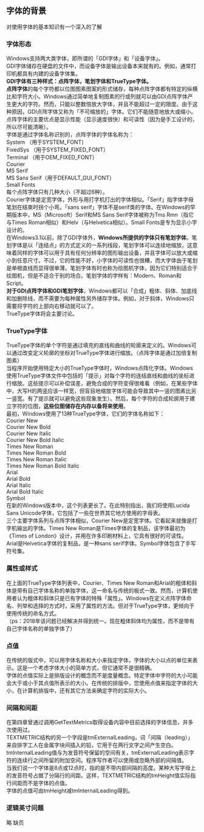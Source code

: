 ## 字体的背景
对使用字体的基本知识有一个深入的了解
### 字体形态
Windows支持两大类字体，即所谓的「GDI字体」和「设备字体」。   
GDI字体储存在硬盘的文件中，而设备字体是输出设备本来就有的。例如，通常打印机都具有内建的设备字体集。   
**GDI字体有三种样式：点阵字体，笔划字体和TrueType字体。**    
**点阵字体**的每个字符都以位图图素图案的形式储存，每种点阵字体都有特定的纵横比和字符大小。Windows通过简单地复制图素的行或列就可以由GDI点阵字体产生更大的字符。然而，只能以整数倍放大字体，并且不能超过一定的限度。由于这种原因，GDI点阵字体又称为「不可缩放的」字体。它们不能随意地放大或缩小。点阵字体的主要优点是显示性能（显示速度很快）和可读性（因为是手工设计的，所以尽可能清晰）。   
字体是通过字体名称识别的，点阵字体的字体名称为：  
System （用于SYSTEM_FONT）   
FixedSys （用于SYSTEM_FIXED_FONT）  
Terminal （用于OEM_FIXED_FONT）   
Courier   
MS Serif   
MS Sans Serif（用于DEFAULT_GUI_FONT）   
Small Fonts   
每个点阵字体只有几种大小（不超过6种）。   
Courier字体是定宽字体，外形与用打字机打出的字体相似。「Serif」指字体字母笔划在结束时拐个小弯。「sans serif」字体不是serif类的字体。在Windows的早期版本中，MS（Microsoft）Serif和MS Sans Serif字体被称为Tms Rmn（指它与Times Roman相似）和Helv（与Helvetica相似）。Small Fonts是专为显示小字设计的。   
在Windows3.1以前，除了GDI字体外，**Windows所提供的字体只有笔划字体**。笔划字体是以「连结点」的方式定义的一系列线段，笔划字体可以连续地缩放，这意味着同样的字体可以用于具有任何分辨率的图形输出设备，并且字体可以放大或缩小到任意尺寸。不过，它的性能不好，小字体的可读性也很糟，而大字体由于笔划是单根直线而显得很单薄。笔划字体有时也称为绘图机字体，因为它们特别适合于绘图机，但是不适合于别的场合。笔划字体的字样有：Modern、Roman和Script。   
**对于GDI点阵字体和GDI笔划字体**，Windows都可以「合成」粗体、斜体、加底线和加删除线，而不需要为每种属性另外储存字体。例如，对于斜体，Windows只需要将字符的上部向右移动就可以了。   
TrueType字体将会主要讨论。   
### TrueType字体
TrueType字体的单个字符是通过填充的直线和曲线的轮廓来定义的。Windows可以通过改变定义轮廓的坐标对TrueType字体进行缩放。（点阵字体是通过加倍复制图素）  
当程序开始使用特定大小的TrueType字体时，Windows点阵化字体。Windows使用TrueType字体文件中包括的「提示」对每个字符的连结直线和曲线的坐标进行缩放。这些提示可以补偿误差，避免合成的字符变得很难看（例如，在某些字体中，大写H的两竖应该一样宽，但盲目地缩放字体可能会导致其中一竖的图素比另一竖宽。有了提示就可以避免这些现象发生）。然后，每个字符的合成轮廓用于建立字符的位图，**这些位图储存在内存以备将来使用**。   
最初，Windows使用了13种TrueType字体，它们的字体名称如下：  
Courier New   
Courier New Bold  
Courier New Italic  
Courier New Bold Italic   
Times New Roman  
Times New Roman Bold   
Times New Roman Italic  
Times New Roman Bold Italic  
Arial   
Arial Bold    
Arial Italic  
Arial Bold Italic    
Symbol   
在新的Windows版本中，这个列表更长了。在此特别指出，我们将使用Lucida Sans Unicode字体，它包括了一些在世界其它地方使用的字母表。   
三个主要字体系列与点阵字体相似，Courier New是定宽字体。它看起来就像是打字机输出的字体。Times New Roman是Times字体的复制品，该字体最初为《Times of London》设计，并用在许多印刷材料上，它具有很好的可读性。Arial是Helvetica字体的复制品，是一种sans serif字体。Symbol字体包含了手写符号集。
### 属性或样式
在上面的TrueType字体列表中，Courier、Times New Roman和Arial的粗体和斜体是带有自己字体名称的单独字体，这一命名与传统的板式一致。然而，计算机使用者认为粗体和斜体只是已有字体的特殊「属性」。Windows在定义点阵字体命名、列举和选择的方式时，采用了属性的方法。但对于TrueType字体，更倾向于使用传统的命名方式。   
（ps：2018年该问题已经解决并得到统一。现在粗体斜体均为属性，而不是带有自己字体名称的单独字体了）    
### 点值  
在传统的版式中，可以用字体名称和大小来指定字体，字体的大小以点的单位来表示。这是一个考虑字体大小的简单方式，但它通常不是很精确。   
字体的点值实际上是排版设计的概念而不是度量概念。特定字体中字符的大小可能会大于或小于其点值所表示的大小。在传统的排版中，您使用点值来指定字体的大小，在计算机排版中，还有其它方法来确定字符的实际大小。
### 间隔和间距
在第四章曾通过调用GetTextMetrics取得设备内容中目前选择的字体信息，并多次使用过。  
TEXTMETRIC结构的另一个字段是tmExternalLeading，词「间隔（leading）」来自排字工人在金属字块间插入的铅，它用于在两行文字之间产生空白。  
tmInternalLeading值与为发音符号保留的空间有关，tmExternalLeading表示字符的连续行之间所留的附加空间。程序写作者可以使用或忽略外部的间隔值。  
当我们说一个字体是8点或12点时，指的是不带内部间隔的高度。某种大写字母上的发音符号占据了分隔行的间距。这样，TEXTMETRIC结构的tmHeight值实际指行间距而不是字体的点值。   
字体的点值可由tmHeight减tmInternalLeading得到。   
### 逻辑英寸问题 
略 缺页